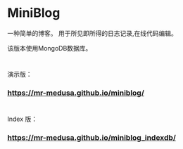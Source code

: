 # MiniBlog

一种简单的博客。 用于所见即所得的日志记录,在线代码编辑。

该版本使用MongoDB数据库。

#

演示版：

### https://mr-medusa.github.io/miniblog/

#

#

Index 版：

### https://mr-medusa.github.io/miniblog_indexdb/

#



#
#
#
#
#
#
#

#































